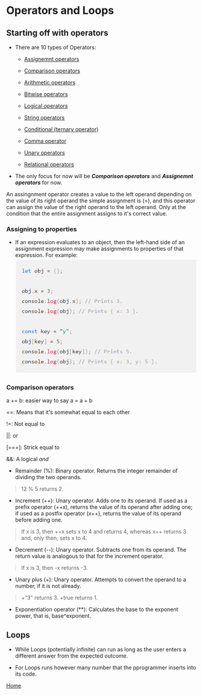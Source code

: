 # Operators and Loops

## Starting off with operators

- There are 10 types of Operators:

    - [Assignemnt operators](https://developer.mozilla.org/en-US/docs/Web/JavaScript/Guide/Expressions_and_Operators#assignment_operators)

    - [Comparison operators](https://developer.mozilla.org/en-US/docs/Web/JavaScript/Guide/Expressions_and_Operators#comparison_operators)

    - [Arithmetic operators](https://developer.mozilla.org/en-US/docs/Web/JavaScript/Guide/Expressions_and_Operators#arithmetic_operators)

    - [Bitwise operators](https://developer.mozilla.org/en-US/docs/Web/JavaScript/Guide/Expressions_and_Operators#bitwise_operators)

    - [Logical operators](https://developer.mozilla.org/en-US/docs/Web/JavaScript/Guide/Expressions_and_Operators#logical_operators)

    - [String operators](https://developer.mozilla.org/en-US/docs/Web/JavaScript/Guide/Expressions_and_Operators#string_operators)

    - [Conditional (ternary operator)](https://developer.mozilla.org/en-US/docs/Web/JavaScript/Guide/Expressions_and_Operators#conditional_ternary_operator)

    - [Comma operator](https://developer.mozilla.org/en-US/docs/Web/JavaScript/Guide/Expressions_and_Operators#comma_operator)

    - [Unary operators](https://developer.mozilla.org/en-US/docs/Web/JavaScript/Guide/Expressions_and_Operators#unary_operators)

    - [Relational operators](https://developer.mozilla.org/en-US/docs/Web/JavaScript/Guide/Expressions_and_Operators#relational_operators)

- The only focus for now will be ***Comparison operators*** and ***Assignemnt operators*** for now.

An assingnment operator creates a value to the left operand depending on the value of its right operand the simple assignment is (=),  and this operator can assign the value of the right operand to the left operand. Only at the condition that the entire assignment assigns to it's correct value.

### Assigning to properties

- If an expression evaluates to an object, then the left-hand side of an assignment expression may make assignments to properties of that expression. For example:
![Assign](Images/Assigning.png)

### Comparison operators

a += b: easier way to say a = a + b

==: Means that it's somewhat equal to each other

!=: Not equal to

||: or

[===]:  Strick equal to

&&: A logical *and*

- Remainder (%): Binary operator. Returns the integer remainder of dividing the two operands.

> 12 % 5 returns 2.

- Increment (++): Unary operator. Adds one to its operand. If used as a prefix operator (++x), returns the value of its operand after adding one; if used as a postfix operator (x++), returns the value of its operand before adding one.

> If x is 3, then ++x sets x to 4 and returns 4, whereas x++ returns 3 and, only then, sets x to 4.

- Decrement (--): Unary operator. Subtracts one from its operand. The return value is analogous to that for the increment operator.

> If x is 3, then -x returns -3.

- Unary plus (+): Unary operator. Attempts to convert the operand to a number, if it is not already.

> +"3" returns 3. +true returns 1.

- Exponentiation operator (**): Calculates the base to the exponent power, that is, base^exponent.

## Loops

- While Loops (potentially infinite) can run as long as the user enters a different answer from the expected outcome.

- For Loops runs however many number that the pprogrammer inserts into its code.

[Home](https://keelen-fisher.github.io/new-repository/)
